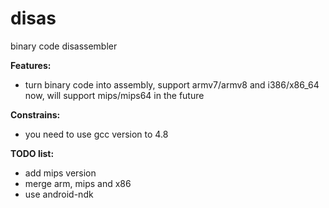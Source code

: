 # disas
binary code disassembler

**Features:**
* turn binary code into assembly, support armv7/armv8 and i386/x86_64 now, will support mips/mips64 in the future

**Constrains:**
* you need to use gcc version to 4.8

**TODO list:**
* add mips version
* merge arm, mips and x86
* use android-ndk 
